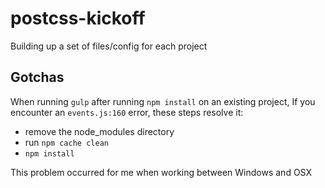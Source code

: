 # postcss-kickoff
Building up a set of files/config for each project

## Gotchas
When running `gulp` after running `npm install` on an existing project, If you 
encounter an `events.js:160` error, these steps resolve it:

- remove the node_modules directory
- run `npm cache clean`
- `npm install`

This problem occurred for me when working between Windows and OSX
